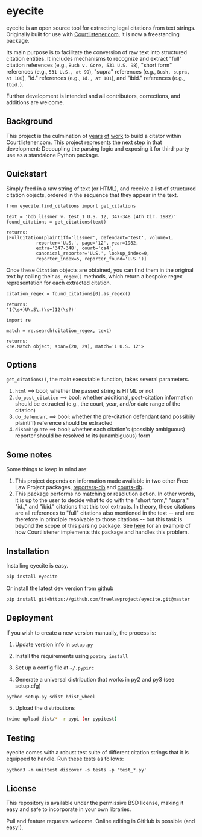 # eyecite

eyecite is an open source tool for extracting legal citations from text strings. Originally built for use with [Courtlistener.com](https://www.courtlistener.com/), it is now a freestanding package.

Its main purpose is to facilitate the conversion of raw text into structured citation entities. It includes mechanisms to recognize and extract "full" citation references (e.g., `Bush v. Gore, 531 U.S. 98`), "short form" references (e.g., `531 U.S., at 99`), "supra" references (e.g., `Bush, supra, at 100`), "id." references (e.g., `Id., at 101`), and "ibid." references (e.g., `Ibid.`).

Further development is intended and all contributors, corrections, and additions are welcome.

## Background

This project is the culmination of [years](https://free.law/2012/05/11/building-a-citator-on-courtlistener/) [of](https://free.law/2015/11/30/our-new-citation-finder/) [work](https://free.law/2020/03/05/citation-data-gets-richer/) to build a citator within Courtlistener.com. This project represents the next step in that development: Decoupling the parsing logic and exposing it for third-party use as a standalone Python package.

## Quickstart

Simply feed in a raw string of text (or HTML), and receive a list of structured citation objects, ordered in the sequence that they appear in the text.

```
from eyecite.find_citations import get_citations

text = 'bob lissner v. test 1 U.S. 12, 347-348 (4th Cir. 1982)'
found_citations = get_citations(text)

returns:
[FullCitation(plaintiff='lissner', defendant='test', volume=1,
           reporter='U.S.', page='12', year=1982,
           extra='347-348', court='ca4',
           canonical_reporter='U.S.', lookup_index=0,
           reporter_index=5, reporter_found='U.S.')]
```

Once these `Citation` objects are obtained, you can find them in the original text by calling their `as_regex()` methods, which return a bespoke regex representation for each extracted citation.

```
citation_regex = found_citations[0].as_regex()

returns:
'1(\s+)U\.S\.(\s+)12(\s?)'
```
```
import re

match = re.search(citation_regex, text)

returns:
<re.Match object; span=(20, 29), match='1 U.S. 12'>
```


## Options

`get_citations()`, the main executable function, takes several parameters.

1. `html` ==> bool; whether the passed string is HTML or not
2. `do_post_citation` ==> bool; whether additional, post-citation information should be extracted (e.g., the court, year, and/or date range of the citation)
3. `do_defendant` ==> bool; whether the pre-citation defendant (and possibily plaintiff) reference should be extracted
4. `disambiguate` ==> bool; whether each citation's (possibly ambiguous) reporter should be resolved to its (unambiguous) form

## Some notes
Some things to keep in mind are:

1. This project depends on information made available in two other Free Law Project packages, [reporters-db](https://github.com/freelawproject/reporters-db) and [courts-db](https://github.com/freelawproject/courts-db).
2. This package performs no matching or resolution action. In other words, it is up to the user to decide what to do with the "short form," "supra," "id.," and "ibid." citations that this tool extracts. In theory, these citations are all references to "full" citations also mentioned in the text -- and are therefore in principle resolvable to those citations -- but this task is beyond the scope of this parsing package. See [here](https://github.com/freelawproject/courtlistener/tree/master/cl/citations) for an example of how Courtlistener implements this package and handles this problem.


## Installation

Installing eyecite is easy.

```sh
pip install eyecite
```


Or install the latest dev version from github

```sh
pip install git+https://github.com/freelawproject/eyecite.git@master
```


## Deployment

If you wish to create a new version manually, the process is:

1. Update version info in `setup.py`

2. Install the requirements using `poetry install`

3. Set up a config file at `~/.pypirc`

4. Generate a universal distribution that works in py2 and py3 (see setup.cfg)

```sh
python setup.py sdist bdist_wheel
```

5. Upload the distributions

```sh
twine upload dist/* -r pypi (or pypitest)
```

## Testing

eyecite comes with a robust test suite of different citation strings that it is equipped to handle. Run these tests as follows:

```
python3 -m unittest discover -s tests -p 'test_*.py'
```

## License

This repository is available under the permissive BSD license, making it easy and safe to incorporate in your own libraries.

Pull and feature requests welcome. Online editing in GitHub is possible (and easy!).
